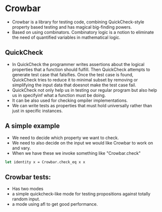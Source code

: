 # Crowbar 
- Crowbar is a library for testing code, combining QuickCheck-style property based testing and has magical big-finding powers.
- Based on using combinators. Combinatory logic is a notion to eliminate the need of quantified variables in mathematical logic.

## QuickCheck
- In QuickCheck the programmer writes assertions about the logical properties that a function should fulfill. Then QuickCheck attempts to generate test case that falsifies. Once the test case is found, QuickCheck tries to reduce it to minimal subset
by removing or simplifying the input data that doesnot make the test case fail. 
- QuickCheck not only help us in testing our regular program but also help us in specifyinf what a function must be doing.
- It can be also used for checking ompiler implementations.
- We can write tests as properties that must hold universally rather than just in specific instances.

## A simple example
- We need to decide which property we want to check.
- We need to also decide on the input we would like Crowbar to work on and vary.
- When we have these we invoke something like "Crowbar.check" 

```ocaml
let identity x = Crowbar.check_eq x x
```
## Crowbar tests:
- Has two modes
 - a simple quickcheck-like mode for testing propositions against totally random input.
 - a mode using afl to get good performance.
